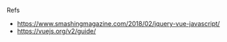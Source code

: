 Refs

- https://www.smashingmagazine.com/2018/02/jquery-vue-javascript/
- https://vuejs.org/v2/guide/
